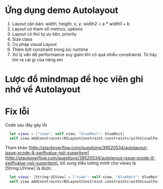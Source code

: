 # Ứng dụng demo Autolayout
1. Layout căn bản: width, height, x, y: width2 = a * width1 + b 
2. Layout có tham số metrics, options
3. Layout có thứ tự ưu tiên, priority
4. Size class
5. Cú pháp visual Layout
6. Thêm bớt constraint trong lúc runtime
7. Xử lý vấn đề performance suy giảm khi có quá nhiều constrainst. Tú hãy tìm ra cái gì của riêng em

# Lược đồ mindmap để học viên ghi nhớ về Autolayout

# Fix lỗi

Code sau đây gây lỗi

```swift
  let views = ["view": self.view, "blueRect": blueRect]
  self.view.addConstraints(NSLayoutConstraint.constraints(withVisualFormat: "V:|-40.0-[blueRect(100)]", options: [], metrics: nil, views: views))
```

Tham khảo [http://stackoverflow.com/questions/39520534/autolayout-issue-xcode-8-swiftvalue-nsli-superitem](http://stackoverflow.com/questions/39520534/autolayout-issue-xcode-8-swiftvalue-nsli-superitem), bổ xung kiểu tường minh cho views là [String:UIView] là được.

```swift
  let views: [String:UIView] = ["view": self.view, "blueRect": blueRect]
  self.view.addConstraints(NSLayoutConstraint.constraints(withVisualFormat: "V:|-40.0-[blueRect(100)]", options: [], metrics: nil, views: views))
```


